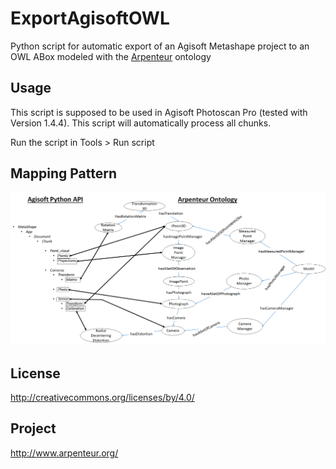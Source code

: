 # ExportAgisoftOWL
Python script for automatic export of an Agisoft Metashape project to an OWL ABox modeled with the [Arpenteur](http://www.arpenteur.org/ontology/Arpenteur.owl) ontology

## Usage
This script is supposed to be used in Agisoft Photoscan Pro (tested with Version 1.4.4).
This script will automatically process all chunks.

Run the script in Tools > Run script

## Mapping Pattern

![Mapping](MappingAgisoftArp.png)

## License
http://creativecommons.org/licenses/by/4.0/

## Project
http://www.arpenteur.org/

